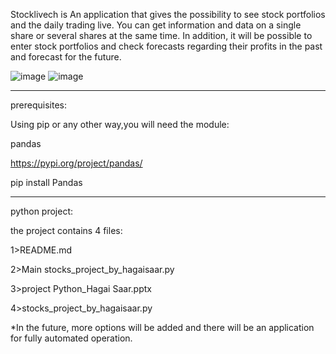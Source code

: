 Stocklivech is An application that gives the possibility to see stock portfolios and the daily trading live.
You can get information and data on a single share or several shares at the same time.
In addition, it will be possible to enter stock portfolios and check forecasts regarding their profits in the past and forecast for the future.

![image](https://github.com/HagaiSaar/Hagai-Saar/assets/157474708/ee250ac7-c945-4490-91ab-d28154739ab5)
![image](https://github.com/HagaiSaar/Hagai-Saar/assets/157474708/d724c14d-8ddc-4e6a-8250-b73c761f391d)

*******************************************************
prerequisites:

Using pip or any other way,you will need the module:

pandas

https://pypi.org/project/pandas/

pip install Pandas

*******************************************************
python project:

the project contains 4 files:

1>README.md

2>Main stocks_project_by_hagaisaar.py

3>project Python_Hagai Saar.pptx

4>stocks_project_by_hagaisaar.py

*In the future, more options will be added and there will be an application for fully automated operation.


